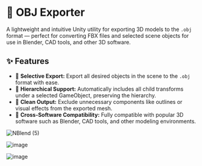# 🎯 OBJ Exporter

A lightweight and intuitive Unity utility for exporting 3D models to the `.obj` format — perfect for converting FBX files and selected scene objects for use in Blender, CAD tools, and other 3D software.

## ✨ Features

- 🧩 **Selective Export:** Export all desired objects in the scene to the `.obj` format with ease.
- 🧭 **Hierarchical Support:** Automatically includes all child transforms under a selected GameObject, preserving the hierarchy.
- 🚫 **Clean Output:** Exclude unnecessary components like outlines or visual effects from the exported mesh.
- 🔄 **Cross-Software Compatibility:** Fully compatible with popular 3D software such as Blender, CAD tools, and other modeling environments.


![NBlend (5)](https://github.com/user-attachments/assets/765ed74d-e51d-4f18-b7d5-ec630a3f8ba7)

![image](https://github.com/user-attachments/assets/6d5db593-8a45-4691-beb8-a3ee01fd4c7b)

![image](https://github.com/user-attachments/assets/cc085a29-ac0c-445b-9cf5-01c1fc112826)

